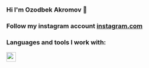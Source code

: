 ### Hi I'm Ozodbek Akromov 👋
### Follow my instagram account <a href="https://www.instagram.com/avazvic___">instagram.com</a>
### Languages and tools I work with:
<code><img src="https://www.google.com/url?sa=i&url=https%3A%2F%2Fwww.freepik.com%2Ficon%2Fhtml-5_5968267&psig=AOvVaw0dpv9kl5JQd7ONX8uxQ3zi&ust=1692991803042000&source=images&cd=vfe&opi=89978449&ved=0CBAQjRxqFwoTCKi_nOyD9oADFQAAAAAdAAAAABAR" width="25px"></code>
